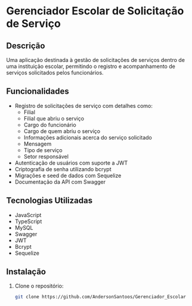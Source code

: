 # Gerenciador Escolar de Solicitação de Serviço

## Descrição
Uma aplicação destinada à gestão de solicitações de serviços dentro de uma instituição escolar, permitindo o registro e acompanhamento de serviços solicitados pelos funcionários.

## Funcionalidades
- Registro de solicitações de serviço com detalhes como:
  - Filial
  - Filial que abriu o serviço
  - Cargo do funcionário
  - Cargo de quem abriu o serviço
  - Informações adicionais acerca do serviço solicitado
  - Mensagem 
  - Tipo de serviço
  - Setor responsável
- Autenticação de usuários com suporte a JWT
- Criptografia de senha utilizando bcrypt
- Migrações e seed de dados com Sequelize
- Documentação da API com Swagger

## Tecnologias Utilizadas
- JavaScript
- TypeScript
- MySQL
- Swagger
- JWT
- Bcrypt
- Sequelize

## Instalação
1. Clone o repositório:
   ```bash
   git clone https://github.com/AndersonSantoos/Gerenciador_Escolar
